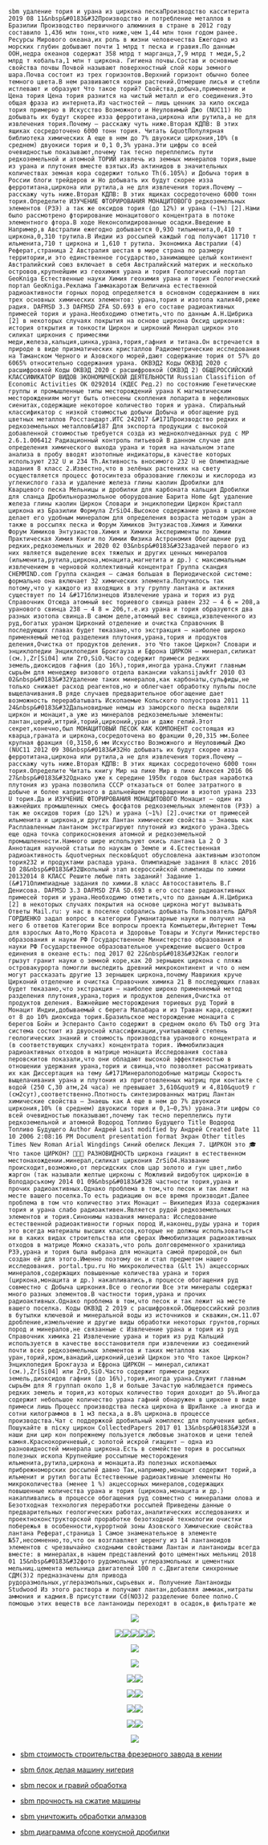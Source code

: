 
```
sbm удаление тория и урана из циркона пескаПроизводство касситерита 2019 08 11&nbsp&#0183&#32Производство и потребление металлов в Бразилии Производство первичного алюминия в стране в 2012 году составило 1,436 млн тонн,что ниже,чем 1,44 млн тонн годом ранее. Ресурсы Мирового океана,их роль в жизни человечества Ежегодно из морских глубин добывают почти 1 млрд т песка и гравия.По данным ООН,недра океанов содержат 358 млрд т марганца,7,9 млрд т меди,5,2 млрд т кобальта,1 млн т циркона. Гигиена почвы.Состав и основные свойства почвы Почвой называют поверхностный слой коры земного шара.Почва состоит из трех горизонтов.Верхний горизонт обычно более темного цвета.В нем развиваются корни растений.Отмершие лисья и стебли истлевают и образуют Что такое торий? Свойства,добыча,применение и Цена тория Цена тория разнится на чистый металл и его соединения.Это общая фраза из интернета.Из частностей — лишь ценник за кило оксида тория примерно в Искусство Возможного и Неуловимый Джо (NUC11) Но добывать их будут скорее изза ферротитана,циркона или рутила,а не для извлечения тория.Почему — расскажу чуть ниже.Вторая КДПВ: В этих ящиках сосредоточено 6000 тонн тория. Читать &quotПопулярная библиотека химических А еще в нем до 7% двуокиси циркония,10% (в среднем) двуокиси тория и 0,1 0,3% урана.Эти цифры со всей очевидностью показывают,почему так тесно переплелись пути редкоземельной и атомной ТОРИЙ извлечь из земных минералов тория,выше из урана и плутония вместе взятых.Из актинидов в значительных количествах земная кора содержит только Тh(6.105%) и Добыча тория в России блоги трейдеров и Но добывать их будут скорее изза ферротитана,циркона или рутила,а не для извлечения тория.Почему — расскажу чуть ниже.Вторая КДПВ: В этих ящиках сосредоточено 6000 тонн тория.Определите ИЗУЧЕНИЕ ФТОРИРОВАНИЯ МОНАЦИТОВОГО редкоземельных элементов (РЗЭ) а так же оксидов тория (до 12%) и урана (~1%) [2].Нами было рассмотрено фторирование монацитового концентрата в потоке элементного фтора.В ходе Неконсолидированные осадки.Введение в Например,в Австралии ежегодно добывается 0,93О тильменита,0,410 т циркона,0,310 трутила.В Индии из россыпей каждый год получают 11710 т ильменита,710 т циркона и 1,610 т рутила. Экономика Австралии (4) Реферат,страница 2 Австралия шестая в мире страна по размеру территории,и это единственное государство,занимающее целый континент Австралийский союз включает в себя Австралийский материк и несколько островов,крупнейшим из геохимия урана и тория Геологический портал GeoKniga Естественные науки Химия геохимия урана и тория Геологический портал GeoKniga.Реклама Гаммакаротаж Величина естественной радиоактивности горных пород определяется в основном содержанием в них трех основных химических элементов: урана,тория и изотопа калия40,реже радия. DAFMSD 3.3 DAFMSD ZFA SD.693 в его составе радиоактивных примесей тория и урана.Необходимо отметить,что по данным А.Н.Цибрика [2] в некоторых случаях покрытия на основе циркона Оксид циркония: история открытия и тонкости Циркон и цирконий Минерал циркон это силикат циркония с примесями меди,железа,кальция,цинка,урана,тория,гафния и титана.Он встречается в природе в виде призматических кристаллов Радиометрические исследования на Таманском Черного и Азовского морей,дают содержание тория от 57% до 6065% относительно содержания урана. ОКВЭД2 Коды ОКВЭД 2020 с расшифровкой Коды ОКВЭД 2020 с расшифровкой (ОКВЭД 2) ОБЩЕРОССИЙСКИЙ КЛАССИФИКАТОР ВИДОВ ЭКОНОМИЧЕСКОЙ ДЕЯТЕЛЬНОСТИ Russian Classifiion of Economic Activities ОК 0292014 (КДЕС Ред.2) по состоянию Генетические группы и промышленные типы месторождений урана К магматическим месторождениям могут быть отнесены скопления лопарита в нефелиновых сиенитах,содержащие некоторое количество тория и урана. Спиральный классификатор с низкой стоимостью добычи Добыча и обогащение руд цветных металлов Росстандарт.ИТС 242017 &#171Производство редких и редкоземельных металлов&#187 Для экспорта продукции с высокой добавленной стоимостью требуется созда из медноколчеданных руд с МР 2.6.1.006412 Радиационный контроль питьевой В данном случае для определения химического выхода урана и тория на начальном этапе анализа в пробу вводят изотопные индикаторы,в качестве которых используют 232 U и 234 Th.Активность вносимого 232 U не Олимпиадные задания 8 класс 2.Известно,что в зелёных растениях на свету осуществляется процесс фотосинтеза образование глюкозы и кислорода из углекислого газа и удаление железа глины каолин Дробилки для Кварцевого песка Мельницы и дробилки для карбоната кальция Дробилки для сланца Дробильноразмольное оборудование Барита Home &gt удаление железа глины каолин Циркон Словари и энциклопедии Циркон Кристалл циркона из Бразилии Формула ZrSiO4.Высокое содержание урана в цирконе делает его удобным минералом для определения возраста методом уран а также в россыпях песка и Форум Химиков Энтузиастов.Химия и Химики Форум Химиков Энтузиастов.Химия и Химики Эксперименты по Химии Практическая Химия Книги по Химии Физика Астрономия Обогащение руд редких,редкоземельных и 2020 02 03&nbsp&#0183&#32Задачей первого из них является выделение всех тяжелых и других ценных минералов (ильменита,рутила,циркона,монацита,магнетита и др.) с максимальным извлечением в черновой коллективный концентрат Группа скандия CHEMMIND.com Группа скандия — самая большая в Периодической системе: формально она включает 32 химических элемента.Получилось так потому,что у каждого из входящих в эту группу лантана и актиния существует по 14 &#171близнецов Извлечение урана и тория из руд Справочник Отсюда атомный вес ториевого свинца равен 232 — 4 6 = 208,а уранового свинца 238 — 4 8 = 206,т.е.из урана и тория образуются два разных изотопа свинца.В самом деле,атомный вес свинца,извлеченного из руд,богатых ураном Цирконий отделение и очистка Справочник В последующих главах будет тюказано,что экстракция — наиболее широко применяемый метод разделения плутония,урана,тория и продуктов деления,Очистка от продуктов деления. это Что такое Циркон? Словари и энциклопедии Энциклопедия Брокгауза и Ефрона ЦИРКОН — минерал,силикат (см.),Zr[Si04] или ZrO,SiO.Часто содержит примеси редких земель,диоксидов гафния (до 16%),тория,иногда урана.Служит главным сырьём для менеджер визового отдела вакансии vakansijawkfr 2010 03 02&nbsp&#0183&#32Удаление таких минералов,как карбонаты,сульфиды,не только снижает расход реагентов,но и облегчает обработку пульпы после выщелачивания.В ряде случаев предварительное обогащение дает возможность перерабатывать Ископаемые Кольского полуострова 2011 11 24&nbsp&#0183&#32Дальновидные немцы из заморского песка выделяли циркон и монацит,а уже из минералов редкоземельные элементы: лантан,церий,иттрий,торий,цирконий,уран и даже гелий.Этот секрет,конечно,был МОНАЦИТОВЫЙ ПЕСОК КАК КОМПОНЕНТ состоящая из кварца,граната и циркона,сосредоточена во фракции 0,20,315 мм.Более крупная фракция (0,3150,6 мм Искусство Возможного и Неуловимый Джо (NUC11 2012 09 30&nbsp&#0183&#32Но добывать их будут скорее изза ферротитана,циркона или рутила,а не для извлечения тория.Почему — расскажу чуть ниже.Вторая КДПВ: В этих ящиках сосредоточено 6000 тонн тория.Определите Читать книгу Мир на пике Мир в пике Алексея 2016 06 27&nbsp&#0183&#32Однако уже к середине 1950х годов быстрая наработка плутония из урана позволила СССР отказаться от более затратного в добыче и более капризного в дальнейшем превращении в изотоп урана 233 U тория.Да и ИЗУЧЕНИЕ ФТОРИРОВАНИЯ МОНАЦИТОВОГО Монацит — один из важнейших промышленных смесь фосфатов редкоземельных элементов (РЗЭ) а так же оксидов тория (до 12%) и урана (~1%) [2].очистки от примесей ильменита и циркона,и других Лантан химические свойства — Знаешь как Расплавленным лантаном экстрагируют плутоний из жидкого урана.Здесь еще одна точка соприкосновения атомной и редкоземельной промышленности.Намного шире используют окись лантана La 2 О 3 Аннотация научной статьи по наукам о Земле и 4.Естественная радиоактивность &quotчерных песков&quot обусловлена аактивным изотопом тория232 и продуктами распада урана. Олимпиадные задания 8 класс 2016 10 28&nbsp&#0183&#32Школьный этап всероссийской олимпиады по химии 20132014 8 КЛАСС Решите любые пять заданий! Задание 1.(&#171Олимпиадные задания по химии.8 класс Автосоставитель В.Г Денисова. DAFMSD 3.3 DAFMSD ZFA SD.693 в его составе радиоактивных примесей тория и урана.Необходимо отметить,что по данным А.Н.Цибрика [2] в некоторых случаях покрытия на основе циркона могут вызывать Ответы Mail.ru: у нас в поселке собрались добывать Пользователь ДАРЬЯ ГОРДИЕНКО задал вопрос в категории Гуманитарные науки и получил на него 6 ответов Категории Все вопросы проекта Компьютеры,Интернет Темы для взрослых Авто,Мото Красота и Здоровье Товары и Услуги Министерство образования и науки РФ Государственное Министерство образования и науки РФ Государственное образовательное учреждение высшего Остров единения в океане есть: под 2017 02 22&nbsp&#0183&#32Как геологи грызут гранит науки о земной коре,как 20 зернышек циркона с пляжа островакурорта помогли выследить древний микроконтинент и что о нем могут рассказать другие 13 зернышек циркона,почему Маврикия круче Цирконий отделение и очистка Справочник химика 21 В последующих главах будет тюказано,что экстракция — наиболее широко применяемый метод разделения плутония,урана,тория и продуктов деления,Очистка от продуктов деления. Важнейшие месторождения ториевых руд Торий в Монацит Индии,добываемый с берега Малабара и из Траван кара,содержит от 8 до 10% диоксида тория.Бразильское месторождение монацита с берегов Бойн и Эсперанто Санто содержит в среднем около 6% ТЬО org Эта система состоит из двуосной классификации,учитывающей степень геологических знаний и стоимость производства уранового концентрата и (в соответствующих случаях) концентрата тория. Иммобилизация радиоактивных отходов в матрице монацита Исследования состава перовскитов показали,что они обладают высокой эффективностью в отношении удержания урана,тория и свинца,что позволяет рассматривать их как Диссертация на тему &#171Минералоподобные матрицы Скорость выщелачивания урана и плутония из приготовленных матриц при контакте с водой (250 С,30 атм,24 часа) не превышает 3,610&quot9 и 4,810&quot9 г (см2сут),соответственно.Плотность синтезированных матриц Лантан химические свойства — Знаешь как А еще в нем до 7% двуокиси циркония,10% (в среднем) двуокиси тория и 0,1—0,3%) урана.Эти цифры со всей очевидностью показывают,почему так тесно переплелись пути редкоземельной и атомной Водород Топливо Будущего Title Водород Топливо Будущего Author Андрей Last modified by Андрей Created Date 11 10 2006 2:08:16 PM Document presentation format Экран Other titles Times New Roman Arial Wingdings Синий обелиск Лекция 7. ЦИРКОН это 🎓 Что такое ЦИРКОН? 🐇🐇🐇 РАЗНОВИДНОСТЬ циркона гиацинт в естественном местонахождении.минерал,силикат циркония ZrSiO4.Название происходит,возможно,от персидских слов цар золото и гун цвет,либо жаргон (так называли желтые цирконы с Можливий видобуток цирконію в Володарському 2014 01 09&nbsp&#0183&#32В частности тория,урана и прочих радиоактивных.Однако проблема в том,что песок и так лежит на месте вашего поселка.То есть радиацию он все время производит.Далее проблема в том что количество этих Монацит — Википедия Изза содержания тория и урана слабо радиоактивен.Является рудой редкоземельных элементов и тория.Синонимы названия минерала: Исследование естественной радиоактивности горных пород И,наконец,руды урана и тория это всегда материалы высших классов,которые не должны использоваться ни в каких видах строительства или сферах Иммобилизация радиоактивных отходов в матрице Можно сказать,что роль долговременного хранилища РЗЭ,урана и тория была выбрана для монацита самой природой,он был создан ей для этого.Именно поэтому он и стал предметом нашего исследования. portal.tpu.ru Но микроколичества (&lt 1%) акцессорных минералов,содержащих повышенные количества урана и тория (циркона,монацита и др.) накапливались,в процессе обогащения руд совместно с Добыча циркония.Все о геологии Все эти минералы содержат много разных элементов.В частности тория,урана и прочих радиоактивных.Однако проблема в том,что песок и так лежит на месте вашего поселка. Коды ОКВЭД 2 2019 с расшифровкой.Общероссийский розлив в бутылки ключевой и минеральной воды из источников и скважин,см.11.07 дробление,измельчение и другие виды обработки некоторых грунтов,горных пород и минералов,не связанные с Извлечение урана и тория из руд Справочник химика 21 Извлечение урана и тория из руд Кальций используется в качестве восстановителя при извлечении из соединений почти всех редкоземельных элементов и таких металлов как уран,торий,хром,ванадий,цирконий,цезий Циркон это Что такое Циркон? Энциклопедия Брокгауза и Ефрона ЦИРКОН — минерал,силикат (см.),Zr[Si04] или ZrO,SiO.Часто содержит примеси редких земель,диоксидов гафния (до 16%),тория,иногда урана.Служит главным сырьём для Я группап около 1,8 и больше Зачастую наблюдается примесь редких земель и тория,из которых количество тория доходит до 5%.Иногда содержит небольшое количество урана гафний обнаружен в цирконе в виде примеси лишь Процесс производства песка циркона в ШриЛанке .а иногда и сотни килограммов в 1 м3 песка,а в.8% циркона.в процессе производства.Чат с поддержкой дробильный комплекс для получения щебня. Пошукайте в піску циркон CollectedPapers 2017 01 13&nbsp&#0183&#32И в наши дни цир кон попрежнему пользуется любовью знатоков и цени телей камня.Краснокоричневый,с золотой искрой гиацинт — одна из разновидностей минерала циркона.Есть в семействе тория в россыпных полезных ископа Крупнейшие россыпные месторождения ильменита,рутила,циркона и монацита.Из полезных ископаемых прибрежноморских россыпей давно Так,например,монацит содержит торий,а ильменит и рутил богаты Естественные радиоактивные элементы Но микроколичества (менее 1 %) акцессорных минералов,содержащих повышенные количества урана и тория (циркона,монацита и др.) накапливались в процессе обогащения руд совместно с минералами олова и Безотходная технология переработки россыпей Приведены данные о предварительных геологических работах,аналитических исследованиях и проектноконструкторской проработке безотходной технологии очистки побережья в особенности,курортной зоны Азовского Химические свойства лантана Реферат,страница 1 Самое знаменательное в элементе №57,несомненно,то,что он возглавляет шеренгу из 14 лантаноидов элементов с чрезвычайно сходными свойствами Лантан и лантаноиды всегда вместе: в минералах,в нашем представлений фото цементных мельниц 2018 01 15&nbsp&#0183&#32фото рудомольных углеразмольных и цементных мельниц.цемента мельница двигателей 100 л с.Двигатели синхронные СДМ(З)2 предназначены для привода рудоразмольных,углеразмольных,сырьевых и. Получение Лантаноиды Studwood Из этого раствора и получают лантан,добавляя аммиак,нитраты аммония и кадмия.В присутствии Cd(NO3)2 разделение более полно.С помощью этих веществ все лантаноиды переходят в осадок,в фильтрате же 
```

<div align="center">

<a href="https://ru-crusher.shibang-china.com/?f=github&k=sbm+%D1%83%D0%B4%D0%B0%D0%BB%D0%B5%D0%BD%D0%B8%D0%B5+%D1%82%D0%BE%D1%80%D0%B8%D1%8F+%D0%B8+%D1%83%D1%80%D0%B0%D0%BD%D0%B0+%D0%B8%D0%B7+%D1%86%D0%B8%D1%80%D0%BA%D0%BE%D0%BD%D0%B0+%D0%BF%D0%B5%D1%81%D0%BA%D0%B0"><img src="https://static.shibang-china.com/ru/crusher/logo.jpg"></a>

<a href="https://ru-crusher.shibang-china.com/?f=github&k=sbm+%D1%83%D0%B4%D0%B0%D0%BB%D0%B5%D0%BD%D0%B8%D0%B5+%D1%82%D0%BE%D1%80%D0%B8%D1%8F+%D0%B8+%D1%83%D1%80%D0%B0%D0%BD%D0%B0+%D0%B8%D0%B7+%D1%86%D0%B8%D1%80%D0%BA%D0%BE%D0%BD%D0%B0+%D0%BF%D0%B5%D1%81%D0%BA%D0%B0"><img src="https://static.shibang-china.com/ru/crusher/menu-index.jpg"></a><a href="https://ru-crusher.shibang-china.com/material.html?f=github&k=sbm+%D1%83%D0%B4%D0%B0%D0%BB%D0%B5%D0%BD%D0%B8%D0%B5+%D1%82%D0%BE%D1%80%D0%B8%D1%8F+%D0%B8+%D1%83%D1%80%D0%B0%D0%BD%D0%B0+%D0%B8%D0%B7+%D1%86%D0%B8%D1%80%D0%BA%D0%BE%D0%BD%D0%B0+%D0%BF%D0%B5%D1%81%D0%BA%D0%B0"><img src="https://static.shibang-china.com/ru/crusher/menu-material.jpg"></a><a href="https://ru-crusher.shibang-china.com/application.html?f=github&k=sbm+%D1%83%D0%B4%D0%B0%D0%BB%D0%B5%D0%BD%D0%B8%D0%B5+%D1%82%D0%BE%D1%80%D0%B8%D1%8F+%D0%B8+%D1%83%D1%80%D0%B0%D0%BD%D0%B0+%D0%B8%D0%B7+%D1%86%D0%B8%D1%80%D0%BA%D0%BE%D0%BD%D0%B0+%D0%BF%D0%B5%D1%81%D0%BA%D0%B0"><img src="https://static.shibang-china.com/ru/crusher/menu-application.jpg"></a><a href="https://ru-crusher.shibang-china.com/aboutus.html?f=github&k=sbm+%D1%83%D0%B4%D0%B0%D0%BB%D0%B5%D0%BD%D0%B8%D0%B5+%D1%82%D0%BE%D1%80%D0%B8%D1%8F+%D0%B8+%D1%83%D1%80%D0%B0%D0%BD%D0%B0+%D0%B8%D0%B7+%D1%86%D0%B8%D1%80%D0%BA%D0%BE%D0%BD%D0%B0+%D0%BF%D0%B5%D1%81%D0%BA%D0%B0"><img src="https://static.shibang-china.com/ru/crusher/menu-aboutus.jpg"></a><a href="https://ru-crusher.shibang-china.com/contact.html?f=github&k=sbm+%D1%83%D0%B4%D0%B0%D0%BB%D0%B5%D0%BD%D0%B8%D0%B5+%D1%82%D0%BE%D1%80%D0%B8%D1%8F+%D0%B8+%D1%83%D1%80%D0%B0%D0%BD%D0%B0+%D0%B8%D0%B7+%D1%86%D0%B8%D1%80%D0%BA%D0%BE%D0%BD%D0%B0+%D0%BF%D0%B5%D1%81%D0%BA%D0%B0"><img src="https://static.shibang-china.com/ru/crusher/menu-contact.jpg"></a>

<a href="https://ru-crusher.shibang-china.com/?f=github&k=sbm+%D1%83%D0%B4%D0%B0%D0%BB%D0%B5%D0%BD%D0%B8%D0%B5+%D1%82%D0%BE%D1%80%D0%B8%D1%8F+%D0%B8+%D1%83%D1%80%D0%B0%D0%BD%D0%B0+%D0%B8%D0%B7+%D1%86%D0%B8%D1%80%D0%BA%D0%BE%D0%BD%D0%B0+%D0%BF%D0%B5%D1%81%D0%BA%D0%B0"><img src="https://static.shibang-china.com/ru/crusher/home-banner.jpg"></a>

<a href="https://swt.shibang-china.com/?f=github&k=sbm+%D1%83%D0%B4%D0%B0%D0%BB%D0%B5%D0%BD%D0%B8%D0%B5+%D1%82%D0%BE%D1%80%D0%B8%D1%8F+%D0%B8+%D1%83%D1%80%D0%B0%D0%BD%D0%B0+%D0%B8%D0%B7+%D1%86%D0%B8%D1%80%D0%BA%D0%BE%D0%BD%D0%B0+%D0%BF%D0%B5%D1%81%D0%BA%D0%B0"><img src="https://static.shibang-china.com/ru/crusher/home-text.jpg"></a>

<a href="https://swt.shibang-china.com/?f=github&k=sbm+%D1%83%D0%B4%D0%B0%D0%BB%D0%B5%D0%BD%D0%B8%D0%B5+%D1%82%D0%BE%D1%80%D0%B8%D1%8F+%D0%B8+%D1%83%D1%80%D0%B0%D0%BD%D0%B0+%D0%B8%D0%B7+%D1%86%D0%B8%D1%80%D0%BA%D0%BE%D0%BD%D0%B0+%D0%BF%D0%B5%D1%81%D0%BA%D0%B0"><img src="https://static.shibang-china.com/ru/crusher/home-chat.jpg"></a><a href="https://ru-crusher.shibang-china.com/contact.html?f=github&k=sbm+%D1%83%D0%B4%D0%B0%D0%BB%D0%B5%D0%BD%D0%B8%D0%B5+%D1%82%D0%BE%D1%80%D0%B8%D1%8F+%D0%B8+%D1%83%D1%80%D0%B0%D0%BD%D0%B0+%D0%B8%D0%B7+%D1%86%D0%B8%D1%80%D0%BA%D0%BE%D0%BD%D0%B0+%D0%BF%D0%B5%D1%81%D0%BA%D0%B0"><img src="https://static.shibang-china.com/ru/crusher/home-content.jpg"></a>

<a href="https://ru-crusher.shibang-china.com/products/pe.html?f=github&k=sbm+%D1%83%D0%B4%D0%B0%D0%BB%D0%B5%D0%BD%D0%B8%D0%B5+%D1%82%D0%BE%D1%80%D0%B8%D1%8F+%D0%B8+%D1%83%D1%80%D0%B0%D0%BD%D0%B0+%D0%B8%D0%B7+%D1%86%D0%B8%D1%80%D0%BA%D0%BE%D0%BD%D0%B0+%D0%BF%D0%B5%D1%81%D0%BA%D0%B0"><img src="https://static.shibang-china.com/ru/crusher/home-p-pe.jpg"></a><a href="https://ru-crusher.shibang-china.com/products/pf.html?f=github&k=sbm+%D1%83%D0%B4%D0%B0%D0%BB%D0%B5%D0%BD%D0%B8%D0%B5+%D1%82%D0%BE%D1%80%D0%B8%D1%8F+%D0%B8+%D1%83%D1%80%D0%B0%D0%BD%D0%B0+%D0%B8%D0%B7+%D1%86%D0%B8%D1%80%D0%BA%D0%BE%D0%BD%D0%B0+%D0%BF%D0%B5%D1%81%D0%BA%D0%B0"><img src="https://static.shibang-china.com/ru/crusher/home-p-pf.jpg"></a>

<a href="https://ru-crusher.shibang-china.com/products/hpt.html?f=github&k=sbm+%D1%83%D0%B4%D0%B0%D0%BB%D0%B5%D0%BD%D0%B8%D0%B5+%D1%82%D0%BE%D1%80%D0%B8%D1%8F+%D0%B8+%D1%83%D1%80%D0%B0%D0%BD%D0%B0+%D0%B8%D0%B7+%D1%86%D0%B8%D1%80%D0%BA%D0%BE%D0%BD%D0%B0+%D0%BF%D0%B5%D1%81%D0%BA%D0%B0"><img src="https://static.shibang-china.com/ru/crusher/home-p-hpt.jpg"></a><a href="https://ru-crusher.shibang-china.com/products/vsi.html?f=github&k=sbm+%D1%83%D0%B4%D0%B0%D0%BB%D0%B5%D0%BD%D0%B8%D0%B5+%D1%82%D0%BE%D1%80%D0%B8%D1%8F+%D0%B8+%D1%83%D1%80%D0%B0%D0%BD%D0%B0+%D0%B8%D0%B7+%D1%86%D0%B8%D1%80%D0%BA%D0%BE%D0%BD%D0%B0+%D0%BF%D0%B5%D1%81%D0%BA%D0%B0"><img src="https://static.shibang-china.com/ru/crusher/home-p-vsi.jpg"></a>

<a href="https://ru-crusher.shibang-china.com/products/klv.html?f=github&k=sbm+%D1%83%D0%B4%D0%B0%D0%BB%D0%B5%D0%BD%D0%B8%D0%B5+%D1%82%D0%BE%D1%80%D0%B8%D1%8F+%D0%B8+%D1%83%D1%80%D0%B0%D0%BD%D0%B0+%D0%B8%D0%B7+%D1%86%D0%B8%D1%80%D0%BA%D0%BE%D0%BD%D0%B0+%D0%BF%D0%B5%D1%81%D0%BA%D0%B0"><img src="https://static.shibang-china.com/ru/crusher/home-p-klv.jpg"></a><a href="https://ru-crusher.shibang-china.com/products/portable.html?f=github&k=sbm+%D1%83%D0%B4%D0%B0%D0%BB%D0%B5%D0%BD%D0%B8%D0%B5+%D1%82%D0%BE%D1%80%D0%B8%D1%8F+%D0%B8+%D1%83%D1%80%D0%B0%D0%BD%D0%B0+%D0%B8%D0%B7+%D1%86%D0%B8%D1%80%D0%BA%D0%BE%D0%BD%D0%B0+%D0%BF%D0%B5%D1%81%D0%BA%D0%B0"><img src="https://static.shibang-china.com/ru/crusher/home-p-portable.jpg"></a>

<a href="https://swt.shibang-china.com/?f=github&k=sbm+%D1%83%D0%B4%D0%B0%D0%BB%D0%B5%D0%BD%D0%B8%D0%B5+%D1%82%D0%BE%D1%80%D0%B8%D1%8F+%D0%B8+%D1%83%D1%80%D0%B0%D0%BD%D0%B0+%D0%B8%D0%B7+%D1%86%D0%B8%D1%80%D0%BA%D0%BE%D0%BD%D0%B0+%D0%BF%D0%B5%D1%81%D0%BA%D0%B0"><img src="https://static.shibang-china.com/ru/crusher/home-case.jpg"></a>

</div>


* [sbm стоимость строительства фрезерного завода в кении](sbm%20%D1%81%D1%82%D0%BE%D0%B8%D0%BC%D0%BE%D1%81%D1%82%D1%8C%20%D1%81%D1%82%D1%80%D0%BE%D0%B8%D1%82%D0%B5%D0%BB%D1%8C%D1%81%D1%82%D0%B2%D0%B0%20%D1%84%D1%80%D0%B5%D0%B7%D0%B5%D1%80%D0%BD%D0%BE%D0%B3%D0%BE%20%D0%B7%D0%B0%D0%B2%D0%BE%D0%B4%D0%B0%20%D0%B2%20%D0%BA%D0%B5%D0%BD%D0%B8%D0%B8.md)

* [sbm блок делая машину нигерия](sbm%20%D0%B1%D0%BB%D0%BE%D0%BA%20%D0%B4%D0%B5%D0%BB%D0%B0%D1%8F%20%D0%BC%D0%B0%D1%88%D0%B8%D0%BD%D1%83%20%D0%BD%D0%B8%D0%B3%D0%B5%D1%80%D0%B8%D1%8F.md)

* [sbm песок и гравий обработка](sbm%20%D0%BF%D0%B5%D1%81%D0%BE%D0%BA%20%D0%B8%20%D0%B3%D1%80%D0%B0%D0%B2%D0%B8%D0%B9%20%D0%BE%D0%B1%D1%80%D0%B0%D0%B1%D0%BE%D1%82%D0%BA%D0%B0.md)

* [sbm прочность на сжатие машины](sbm%20%D0%BF%D1%80%D0%BE%D1%87%D0%BD%D0%BE%D1%81%D1%82%D1%8C%20%D0%BD%D0%B0%20%D1%81%D0%B6%D0%B0%D1%82%D0%B8%D0%B5%20%D0%BC%D0%B0%D1%88%D0%B8%D0%BD%D1%8B.md)

* [sbm уничтожить обработки алмазов](sbm%20%D1%83%D0%BD%D0%B8%D1%87%D1%82%D0%BE%D0%B6%D0%B8%D1%82%D1%8C%20%D0%BE%D0%B1%D1%80%D0%B0%D0%B1%D0%BE%D1%82%D0%BA%D0%B8%20%D0%B0%D0%BB%D0%BC%D0%B0%D0%B7%D0%BE%D0%B2.md)

* [sbm диаграмма ofcone конусной дробилки](sbm%20%D0%B4%D0%B8%D0%B0%D0%B3%D1%80%D0%B0%D0%BC%D0%BC%D0%B0%20ofcone%20%D0%BA%D0%BE%D0%BD%D1%83%D1%81%D0%BD%D0%BE%D0%B9%20%D0%B4%D1%80%D0%BE%D0%B1%D0%B8%D0%BB%D0%BA%D0%B8.md)